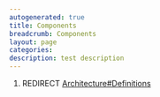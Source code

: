 ```yaml
---
autogenerated: true
title: Components
breadcrumb: Components
layout: page
categories: 
description: test description
---
```


1.  REDIRECT [Architecture\#Definitions](Architecture#Definitions)
